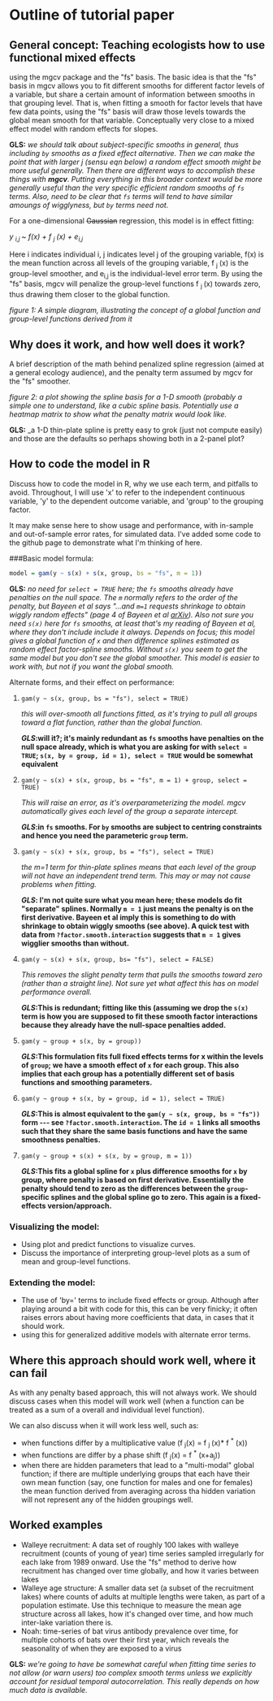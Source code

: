 # Outline of tutorial paper

## General concept: Teaching ecologists how to use functional mixed effects
using the mgcv package and the "fs" basis. The basic idea is that the "fs"
basis in mgcv allows you to fit different smooths for different factor levels of
a variable, but share a certain amount of information between smooths in that
grouping level. That is, when fitting a smooth for factor levels that have few
data points, using the "fs" basis will draw those levels towards the global mean
smooth for that variable. Conceptually very close to a mixed effect model with
random effects for slopes.

**GLS:** _we should talk about subject-specific smooths in general, thus including `by` smooths as a fixed effect alternative. Then we can make the point that with larger *j* (sensu eqn below) a random effect smooth might be more useful generally. Then there are different ways to accomplish these things with **mgcv**. Putting everything in this broader context would be more generally useful than the very specific efficient random smooths of `fs` terms. Also, need to be clear that `fs` terms will tend to have similar amoungs of wigglyness, but `by` terms need not._

For a one-dimensional ~~Gaussian~~ regression, this model is in effect fitting: 

*y <sub>i,j </sub> ~ f(x) + f <sub>j </sub>(x) + e<sub>i,j </sub>*

Here i indicates individual i, j indicates level j of the grouping variable, 
f(x) is the mean function across all levels of the grouping variable, f <sub>j </sub>(x) is the group-level smoother, and e<sub>i,j </sub> is the individual-level error term. By using the "fs" basis, mgcv will penalize the group-level functions f <sub>j </sub>(x) towards zero, thus drawing them closer to the global function.

*figure 1: A simple diagram, illustrating the concept of a global function and group-level functions derived from it*




## Why does it work, and how well does it work? 
A brief description of the math behind penalized spline regression (aimed at a 
general ecology audience), and the penalty term assumed by mgcv for the "fs" smoother. 

*figure 2: a plot showing the spline basis for a 1-D smooth (probably a simple 
one to understand, like a cubic spline basis. Potentially use a heatmap matrix
to show what the penalty matrix would look like.*

**GLS:** _a 1-D thin-plate spline is pretty easy to grok (just not compute easily) and those are the defaults so perhaps showing both in a 2-panel plot?

## How to code the model in R
Discuss how to code the model in R, why we use each term, and pitfalls to avoid. Throughout, I will use 'x' to refer to the independent continuous variable, 'y' to the dependent outcome variable, and 'group' to the grouping factor. 

It may make sense here to show usage and performance, with in-sample and out-of-sample 
error rates, for simulated data. I've added some code to the github page to demonstrate what I'm thinking of here. 

###Basic model formula: 

```r
model = gam(y ~ s(x) + s(x, group, bs = "fs", m = 1))
```

**GLS:** _no need for `select = TRUE` here; the `fs` smooths already have penalties on the null space. The `m` normally refers to the order of the penalty, but Bayeen et al says "...and `m=1` requests shrinkage to obtain wiggly random effects" (page 4 of Bayeen et al [arXiv](http://arxiv.org/pdf/1601.02043v1.pdf)). Also not sure you need `s(x)` here for `fs` smooths, at least that's my reading of Bayeen et al, where they don't include include it always. Depends on focus; this model gives a global function of `x` and then difference splines estimated as random effect factor-spline smooths. Without `s(x)` you seem to get the same model but you don't see the global smoother. This model is easier to work with, but not if you want the global smooth._

Alternate forms, and their effect on performance: 

1. `gam(y ~ s(x, group, bs = "fs"), select = TRUE)`

    *this will over-smooth all functions fitted, as it's trying to pull all groups toward a flat function, rather than the global function.*

    **_GLS_:will it?; it's mainly redundant as `fs` smooths have penalties on the null space already, which is what you are asking for with `select = TRUE`; `s(x, by = group, id = 1), select = TRUE` would be somewhat equivalent** 

2. `gam(y ~ s(x) + s(x, group, bs = "fs", m = 1) + group, select = TRUE)`

    *This will raise an error, as it's overparameterizing the model. mgcv automatically gives each level of the group a separate intercept.*

     **_GLS_:in `fs` smooths. For `by` smooths are subject to centring constraints and hence you need the parameteric `group` term.**

3. `gam(y ~ s(x) + s(x, group, bs = "fs"), select = TRUE)`

    *the m=1 term for thin-plate splines means that each level of the group will not have an independent trend term.  This may or may not cause problems when fitting.*

    **_GLS_: I'm not quite sure what you mean here; these models do fit "separate" splines. Normally `m = 1` just means the penalty is on the first derivative. Bayeen et al imply this is something to do with shrinkage to obtain wiggly smooths (see above). A quick test with data from `?factor.smooth.interaction` suggests that `m = 1` gives wigglier smooths than without.**

4. `gam(y ~ s(x) + s(x, group, bs= "fs"), select = FALSE)`

    *This removes the slight penalty term that pulls the smooths toward zero (rather than a straight line). Not sure yet what affect this has on model performance overall.*

    **_GLS_:This is redundant; fitting like this (assuming we drop the `s(x)` term is how you are supposed to fit these smooth factor interactions because they already have the null-space penalties added.**

5. `gam(y ~ group + s(x, by = group))`

    **_GLS_:This formulation fits full fixed effects terms for x within the levels of `group`; we have a smooth effect of `x` for each group. This also implies that each group has a potentially different set of basis functions and smoothing parameters.**

6. `gam(y ~ group + s(x, by = group, id = 1), select = TRUE)`

    **_GLS_:This is almost equivalent to the `gam(y ~ s(x, group, bs = "fs"))` form --- see `?factor.smooth.interaction`. The `id = 1` links all smooths such that they share the same basis functions and have the same smoothness penalties.**

7. `gam(y ~ group + s(x) + s(x, by = group, m = 1))`

    **_GLS_:This fits a global spline for `x` plus difference smooths for `x` by group, where penalty is based on first derivative. Essentially the penalty should tend to zero as the differences between the `group`-specific splines and the global spline go to zero. This again is a fixed-effects version/approach.**

### Visualizing the model:

* Using plot and predict functions to visualize curves. 
* Discuss the importance of interpreting group-level plots as a sum of mean and 
group-level functions. 

### Extending the model: 

* The use of 'by=' terms to include fixed effects or group. Although after playing around
a bit with code for this, this can be very finicky; it often raises errors about 
having more coefficients that data, in cases that it should work. 
* using this for generalized additive models with alternate error terms.

## Where this approach should work well, where it can fail

As with any penalty based approach, this will not always work. We should discuss cases 
when this model will work well (when a function can be treated as a sum of a overall and 
individual level function).

We can also discuss when it will work less well, such as: 
* when functions differ by a multiplicative value (f <sub>j</sub>(x) = f <sub>j </sub>(x)* f <sup>*</sup> (x))
* when functions are differ by a phase shift (f <sub>j</sub>(x) = f <sup>*</sup> (x+a<sub>j</sub>))
* when there are hidden parameters that lead to a "multi-modal" global function; if
there are multiple underlying groups that each have their own mean function (say, one function for males and one for females) the mean function derived from averaging across tha hidden variation will not represent any of the hidden groupings well. 

## Worked examples

* Walleye recruitment: A data set of roughly 100 lakes with walleye recruitment (counts of young of year)
time series sampled irregularly for each lake from 1989 onward. Use the "fs" method
to derive how recruitment has changed over time globally, and how it varies between lakes
* Walleye age structure: A smaller data set (a subset of the recruitment lakes) where counts of adults at multiple lengths were taken, as part of a population estimate. Use this technique to measure the mean age structure across all lakes, how it's changed over time, and how much inter-lake variation there is. 
* Noah: time-series of bat virus antibody prevalence over time, for multiple cohorts of bats over 
their first year, which reveals the seasonality of when they are exposed to a virus

**GLS:** _we're going to have be somewhat careful when fitting time series to not allow (or warn users) too complex smooth terms unless we explicitly account for residual temporal autocorrelation. This really depends on how much data is available._

